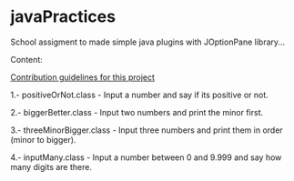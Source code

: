 # javaPractices
School assigment to made simple java plugins with JOptionPane library...

Content:

[Contribution guidelines for this project](docs/positiveOrNot.class)

1.- positiveOrNot.class - Input a number and say if its positive or not.

2.- biggerBetter.class - Input two numbers and print the minor first.

3.- threeMinorBigger.class - Input three numbers and print them in order (minor to bigger).

4.- inputMany.class - Input a number between 0 and 9.999 and say how many digits are there.
